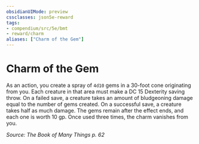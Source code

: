 ```yaml
---
obsidianUIMode: preview
cssclasses: json5e-reward
tags:
- compendium/src/5e/bmt
- reward/charm
aliases: ["Charm of the Gem"]
---
```

# Charm of the Gem

As an action, you create a spray of `4d10` gems in a 30-foot cone originating from you. Each creature in that area must make a DC 15 Dexterity saving throw. On a failed save, a creature takes an amount of bludgeoning damage equal to the number of gems created. On a successful save, a creature takes half as much damage. The gems remain after the effect ends, and each one is worth 10 gp. Once used three times, the charm vanishes from you.

*Source: The Book of Many Things p. 62*